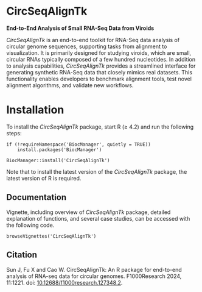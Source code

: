 # CircSeqAlignTk

**End-to-End Analysis of Small RNA-Seq Data from Viroids**

*CircSeqAlignTk* is an end-to-end toolkit for RNA-Seq data analysis of
circular genome sequences, supporting tasks from alignment to visualization.
It is primarily designed for studying viroids, which are small,
circular RNAs typically composed of a few hundred nucleotides.
In addition to analysis capabilities, *CircSeqAlignTk* provides a streamlined
interface for generating synthetic RNA-Seq data that closely mimics real
datasets. This functionality enables developers to benchmark alignment
tools, test novel alignment algorithms, and validate new workflows.


# Installation

To install the *CircSeqAlignTk* package, start R (≥ 4.2) and run the following steps:

```{r install_package, eval=FALSE}
if (!requireNamespace('BiocManager', quietly = TRUE))
    install.packages('BiocManager')

BiocManager::install('CircSeqAlignTk')
```

Note that to install the latest version of the *CircSeqAlignTk* package,
the latest version of R is required.



## Documentation

Vignette, including overview of *CircSeqAlignTk* package,
detailed explanation of functions, and several case studies,
can be accessed with the following code.

```
browseVignettes('CircSeqAlignTk')
```


## Citation

Sun J, Fu X and Cao W.
CircSeqAlignTk: An R package for end-to-end analysis of RNA-seq data for circular genomes.
F1000Research 2024, 11:1221.
doi: [10.12688/f1000research.127348.2](https://doi.org/10.12688/f1000research.127348.2).



